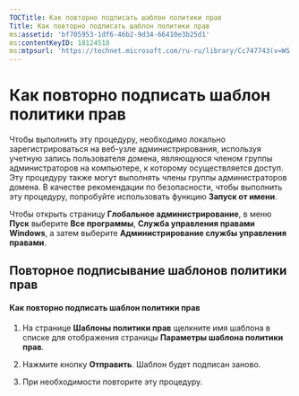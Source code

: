 ```yaml
---
TOCTitle: Как повторно подписать шаблон политики прав
Title: Как повторно подписать шаблон политики прав
ms:assetid: 'bf705953-1df6-46b2-9d34-66410e3b25d1'
ms:contentKeyID: 18124518
ms:mtpsurl: 'https://technet.microsoft.com/ru-ru/library/Cc747743(v=WS.10)'
---
```


Как повторно подписать шаблон политики прав
===========================================

Чтобы выполнить эту процедуру, необходимо локально зарегистрироваться на веб-узле администрирования, используя учетную запись пользователя домена, являющуюся членом группы администраторов на компьютере, к которому осуществляется доступ. Эту процедуру также могут выполнять члены группы администраторов домена. В качестве рекомендации по безопасности, чтобы выполнить эту процедуру, попробуйте использовать функцию **Запуск от имени**.

Чтобы открыть страницу **Глобальное администрирование**, в меню **Пуск** выберите **Все программы**, **Служба управления правами Windows**, а затем выберите **Администрирование службы управления правами**.

Повторное подписывание шаблонов политики прав
---------------------------------------------

#### Как повторно подписать шаблон политики прав

1.  На странице **Шаблоны политики прав** щелкните имя шаблона в списке для отображения страницы **Параметры шаблона политики прав**.

2.  Нажмите кнопку **Отправить**. Шаблон будет подписан заново.

3.  При необходимости повторите эту процедуру.
